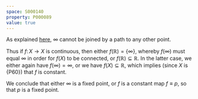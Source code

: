 ```yaml
---
space: S000140
property: P000089
value: true
---
```


As explained [here](https://topology.pi-base.org/spaces/S000140/properties/P000037), $\infty$ cannot be joined by a path to any other point.

Thus if $f\colon X\to X$ is continuous, then either $f(\mathbb R)=\{\infty\}$, whereby $f(\infty)$ must equal $\infty$ in order for $f(X)$ to be connected, or $f(\mathbb R)\subseteq \mathbb R$.  In the latter case, we either again have $f(\infty)=\infty$, or we have $f(X)\subseteq \mathbb R$, which implies (since $X$ is {P60}) that $f$ is constant.

We conclude that either $\infty$ is a fixed point, or $f$ is a constant map $f\equiv p$, so that $p$ is a fixed point.
